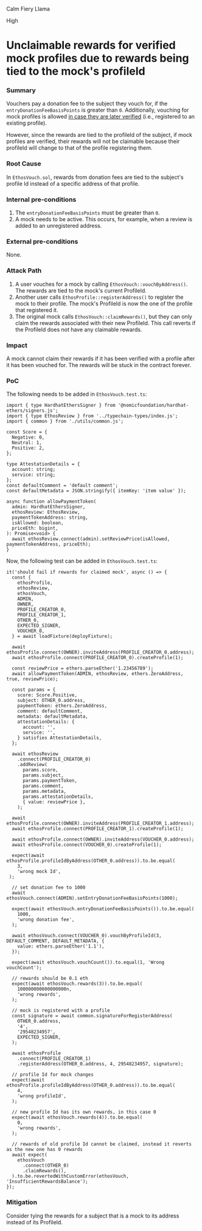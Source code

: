 Calm Fiery Llama

High

# Unclaimable rewards for verified mock profiles due to rewards being tied to the mock's profileId

### Summary

Vouchers pay a donation fee to the subject they vouch for, if the `entryDonationFeeBasisPoints` is greater than `0`. Additionally, vouching for mock profiles is allowed [in case they are later verified](https://github.com/sherlock-audit/2024-11-ethos-network-ii/blob/57c02df7c56f0b18c681a89ebccc28c86c72d8d8/ethos/packages/contracts/contracts/EthosVouch.sol#L363) (i.e., registered to an existing profile). 

However, since the rewards are tied to the profileId of the subject, if mock profiles are verified, their rewards will not be claimable because their profileId will change to that of the profile registering them.

### Root Cause

In `EthosVouch.sol`, rewards from donation fees are tied to the subject's profile Id instead of a specific address of that profile.

### Internal pre-conditions

1. The `entryDonationFeeBasisPoints` must be greater than `0`.
2. A mock needs to be active. This occurs, for example, when a review is added to an unregistered address.

### External pre-conditions

None.

### Attack Path

1. A user vouches for a mock by calling `EthosVouch::vouchByAddress()`. The rewards are tied to the mock's current ProfileId.
2. Another user calls `EthosProfile::registerAddress()` to register the mock to their profile. The mock's ProfileId is now the one of the profile that registered it.
3. The original mock calls `EthosVouch::claimRewards()`, but they can only claim the rewards associated with their new ProfileId. This call reverts if the ProfileId does not have any claimable rewards.

### Impact

A mock cannot claim their rewards if it has been verified with a profile after it has been vouched for. The rewards will be stuck in the contract forever.

### PoC

The following needs to be added in `EthosVouch.test.ts`:

```solidity
import { type HardhatEthersSigner } from '@nomicfoundation/hardhat-ethers/signers.js';
import { type EthosReview } from '../typechain-types/index.js';
import { common } from './utils/common.js';

const Score = {
  Negative: 0,
  Neutral: 1,
  Positive: 2,
};

type AttestationDetails = {
  account: string;
  service: string;
};
const defaultComment = 'default comment';
const defaultMetadata = JSON.stringify({ itemKey: 'item value' });

async function allowPaymentToken(
  admin: HardhatEthersSigner,
  ethosReview: EthosReview,
  paymentTokenAddress: string,
  isAllowed: boolean,
  priceEth: bigint,
): Promise<void> {
  await ethosReview.connect(admin).setReviewPrice(isAllowed, paymentTokenAddress, priceEth);
}
```

Now, the following test can be added in `EthosVouch.test.ts`:

```solidity
it('should fail if rewards for claimed mock', async () => {
  const {
    ethosProfile,
    ethosReview,
    ethosVouch,
    ADMIN,
    OWNER,
    PROFILE_CREATOR_0,
    PROFILE_CREATOR_1,
    OTHER_0,
    EXPECTED_SIGNER,
    VOUCHER_0,
  } = await loadFixture(deployFixture);
  
  await ethosProfile.connect(OWNER).inviteAddress(PROFILE_CREATOR_0.address);
  await ethosProfile.connect(PROFILE_CREATOR_0).createProfile(1);
  
  const reviewPrice = ethers.parseEther('1.23456789');
  await allowPaymentToken(ADMIN, ethosReview, ethers.ZeroAddress, true, reviewPrice);
  
  const params = {
    score: Score.Positive,
    subject: OTHER_0.address,
    paymentToken: ethers.ZeroAddress,
    comment: defaultComment,
    metadata: defaultMetadata,
    attestationDetails: {
      account: '',
      service: '',
    } satisfies AttestationDetails,
  };
  
  await ethosReview
    .connect(PROFILE_CREATOR_0)
    .addReview(
      params.score,
      params.subject,
      params.paymentToken,
      params.comment,
      params.metadata,
      params.attestationDetails,
      { value: reviewPrice },
    );
  
  await ethosProfile.connect(OWNER).inviteAddress(PROFILE_CREATOR_1.address);
  await ethosProfile.connect(PROFILE_CREATOR_1).createProfile(1);

  await ethosProfile.connect(OWNER).inviteAddress(VOUCHER_0.address);
  await ethosProfile.connect(VOUCHER_0).createProfile(1);
  
  expect(await ethosProfile.profileIdByAddress(OTHER_0.address)).to.be.equal(
    3,
    'wrong mock Id',
 );

  // set donation fee to 1000
  await ethosVouch.connect(ADMIN).setEntryDonationFeeBasisPoints(1000);

  expect(await ethosVouch.entryDonationFeeBasisPoints()).to.be.equal(
    1000,
    'wrong donation fee',
  );
        
  await ethosVouch.connect(VOUCHER_0).vouchByProfileId(3, DEFAULT_COMMENT, DEFAULT_METADATA, {
    value: ethers.parseEther('1.1'),
  });

  expect(await ethosVouch.vouchCount()).to.equal(1, 'Wrong vouchCount');
        
  // rewards should be 0.1 eth
  expect(await ethosVouch.rewards(3)).to.be.equal(
    100000000000000000n,
    'wrong rewards',
  );

  // mock is registered with a profile
  const signature = await common.signatureForRegisterAddress(
    OTHER_0.address,
    '4',
    '29548234957',
    EXPECTED_SIGNER,
  );
        
  await ethosProfile
    .connect(PROFILE_CREATOR_1)
    .registerAddress(OTHER_0.address, 4, 29548234957, signature);
  
  // profile Id for mock changes
  expect(await ethosProfile.profileIdByAddress(OTHER_0.address)).to.be.equal(
    4,
    'wrong profileId',
  );

  // new profile Id has its own rewards, in this case 0
  expect(await ethosVouch.rewards(4)).to.be.equal(
    0,
    'wrong rewards',
  );

  // rewards of old profile Id cannot be claimed, instead it reverts as the new one has 0 rewards
  await expect(
    ethosVouch
      .connect(OTHER_0)
      .claimRewards(),
  ).to.be.revertedWithCustomError(ethosVouch, 'InsufficientRewardsBalance');
});
```

### Mitigation

Consider tying the rewards for a subject that is a mock to its address instead of its ProfileId.